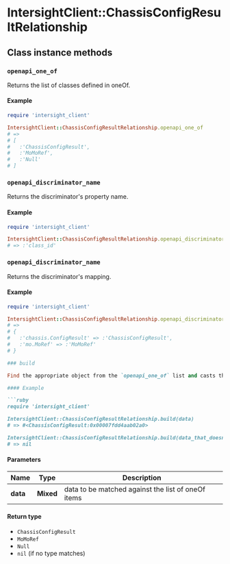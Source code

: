 # IntersightClient::ChassisConfigResultRelationship

## Class instance methods

### `openapi_one_of`

Returns the list of classes defined in oneOf.

#### Example

```ruby
require 'intersight_client'

IntersightClient::ChassisConfigResultRelationship.openapi_one_of
# =>
# [
#   :'ChassisConfigResult',
#   :'MoMoRef',
#   :'Null'
# ]
```

### `openapi_discriminator_name`

Returns the discriminator's property name.

#### Example

```ruby
require 'intersight_client'

IntersightClient::ChassisConfigResultRelationship.openapi_discriminator_name
# => :'class_id'
```

### `openapi_discriminator_name`

Returns the discriminator's mapping.

#### Example

```ruby
require 'intersight_client'

IntersightClient::ChassisConfigResultRelationship.openapi_discriminator_mapping
# =>
# {
#   :'chassis.ConfigResult' => :'ChassisConfigResult',
#   :'mo.MoRef' => :'MoMoRef'
# }

### build

Find the appropriate object from the `openapi_one_of` list and casts the data into it.

#### Example

```ruby
require 'intersight_client'

IntersightClient::ChassisConfigResultRelationship.build(data)
# => #<ChassisConfigResult:0x00007fdd4aab02a0>

IntersightClient::ChassisConfigResultRelationship.build(data_that_doesnt_match)
# => nil
```

#### Parameters

| Name | Type | Description |
| ---- | ---- | ----------- |
| **data** | **Mixed** | data to be matched against the list of oneOf items |

#### Return type

- `ChassisConfigResult`
- `MoMoRef`
- `Null`
- `nil` (if no type matches)

